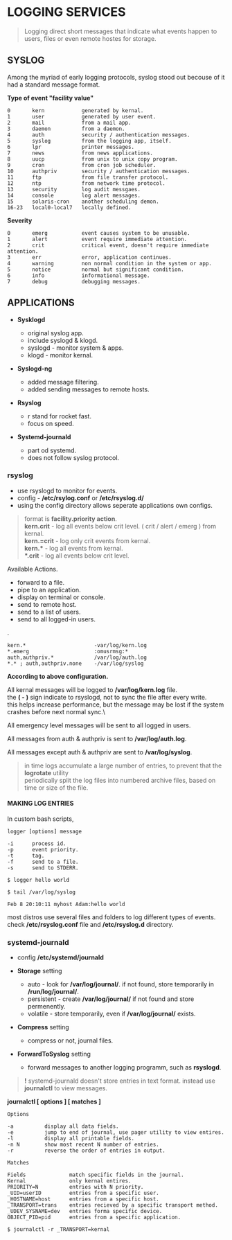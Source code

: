 # LOGGING SERVICES

> Logging direct short messages that indicate what events happen to users, files or even remote hostes for storage.

## SYSLOG

Among the myriad of early logging protocols, syslog stood out becouse of it had a standard message format.

**Type of event "facility value"**

    0       kern            generated by kernal.
    1       user            generated by user event.
    2       mail            from a mail app.
    3       daemon          from a daemon.
    4       auth            security / authentication messages.
    5       syslog          from the logging app, itself.
    6       lpr             printer messages.
    7       news            from news applications.
    8       uucp            from unix to unix copy program.
    9       cron            from cron job scheduler.
    10      authpriv        security / authentication messages.
    11      ftp             from file transfer protocol.
    12      ntp             from network time protocol.
    13      security        log audit messgaes.
    14      console         log alert messages.
    15      solaris-cron    another scheduling demon.
    16-23   local0-local7   locally defined.

**Severity**

    0       emerg           event causes system to be unusable.
    1       alert           event require immediate attention.
    2       crit            critical event, doesn't require immediate attention.
    3       err             error, application continues.
    4       warning         non normal condition in the system or app.
    5       notice          normal but significant condition.
    6       info            informational message.
    7       debug           debugging messages.


## APPLICATIONS

- **Sysklogd**
    * original syslog app.
    * include syslogd & klogd.
    * syslogd - monitor system & apps.
    * klogd - monitor kernal.

- **Syslogd-ng**
    * added message filtering.
    * added sending messages to remote hosts.

- **Rsyslog**
    * r stand for rocket fast.
    * focus on speed.

- **Systemd-journald**
    * part od systemd.
    * does not follow syslog protocol.

### rsyslog

* use rsyslogd to monitor for events.
* config - **/etc/rsylog.conf** or **/etc/rsyslog.d/**
* using the config directory allows seperate applications own configs.

> format is **facility.priority action**.\
> **kern.crit** - log all events below crit level. ( crit / alert / emerg ) from kernal.\
> **kern.=crit** - log only crit events from kernal.\
> **kern.\*** - log all events from kernal.\
> **\*.crit** - log all events below crit level.


Available Actions.

- forward to a file.
- pipe to an application.
- display on terminal or console.
- send to remote host.
- send to a list of users.
- send to all logged-in users.

.

    kern.*                      -var/log/kern.log
    *.emerg                     :omusrmsg:*
    auth,authpriv.*             /var/log/auth.log
    *.* ; auth,authpriv.none    -/var/log/syslog


**According to above configuration.**

All kernal messages will be logged to **/var/log/kern.log** file.\
the **( - )** sign indicate to rsyslogd, not to sync the file after every write.\
this helps increase performance, but the message may be lost if the system crashes before next normal sync.\

All emergency level messages will be sent to all logged in users.

All messages from auth & authpriv is sent to **/var/log/auth.log**.

All messages except auth & authpriv are sent to **/var/log/syslog**.

> in time logs accumulate a large number of entries, to prevent that the **logrotate** utility\
> periodically split the log files into numbered archive files, based on time or size of the file.


#### MAKING LOG ENTRIES

In custom bash scripts,

    logger [options] message

    -i      process id.
    -p      event priority.
    -t      tag.
    -f      send to a file.
    -s      send to STDERR.

`$ logger hello world`

`$ tail /var/log/syslog`

    Feb 8 20:10:11 myhost Adam:hello world


most distros use several files and folders to log different types of events.\
check **/etc/rsyslog.conf** file and **/etc/rsyslog.d** directory.

### systemd-journald

- config **/etc/systemd/journald**
- **Storage** setting
    * auto - look for **/var/log/journal/**. if not found, store temporarily in **/run/log/journal/**.
    * persistent - create **/var/log/journal/** if not found and store permenently.
    * volatile - store temporarily, even if **/var/log/journal/** exists.

- **Compress** setting
    * compress or not, journal files.

- **ForwardToSyslog** setting
    * forward messages to another logging programm, such as **rsyslogd**.


> **!** systemd-journald doesn't store entries in text format.
> instead use **journalctl** to view messages.

**journalctl [ options ] [ matches ]**

    Options

    -a          display all data fields.
    -e          jump to end of journal, use pager utility to view entires.
    -l          display all printable fields.
    -n N        show most recent N number of entries.
    -r          reverse the order of entries in output.

    Matches

    Fields              match specific fields in the journal.
    Kernal              only kernal entires.
    PRIORITY=N          entries with N priority.
    _UID=userID         entries from a specific user.
    _HOSTNAME=host      entries from a specific host.
    _TRANSPORT=trans    entries recieved by a specific transport method.
    _UDEV_SYSNAME=dev   entries forma specific device.
    OBJECT_PID=pid      entries from a specific application.

`$ journalctl -r _TRANSPORT=kernal`
